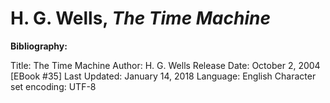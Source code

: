 # H. G. Wells, *The Time Machine*

__Bibliography:__

Title: The Time Machine
Author: H. G. Wells
Release Date: October 2, 2004 [EBook #35]
Last Updated: January 14, 2018
Language: English
Character set encoding: UTF-8
